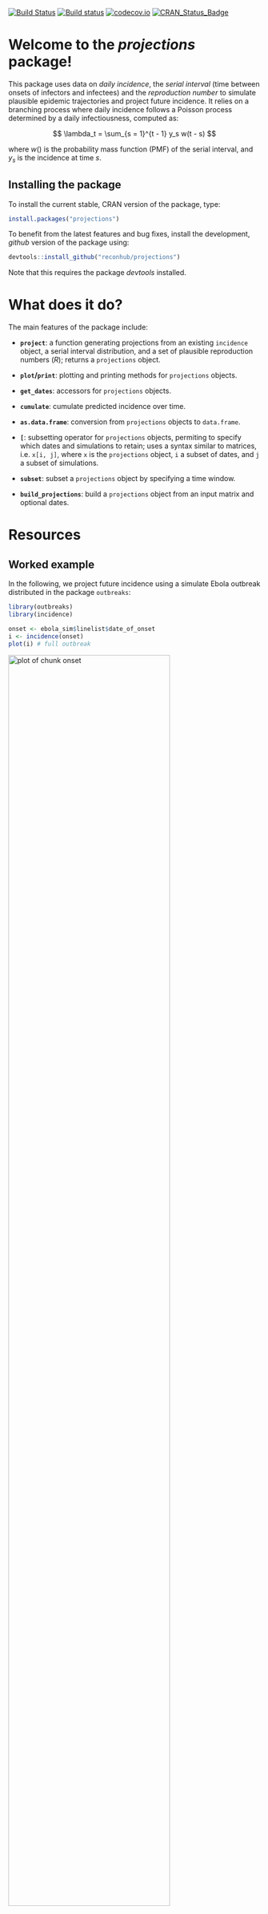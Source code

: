 [![Build Status](https://travis-ci.org/reconhub/projections.svg?branch=master)](https://travis-ci.org/reconhub/projections)
[![Build status](https://ci.appveyor.com/api/projects/status/265h2el4y9popan9/branch/master?svg=true)](https://ci.appveyor.com/project/thibautjombart/projections/branch/master)
[![codecov.io](https://codecov.io/github/reconhub/projections/coverage.svg?branch=master)](https://codecov.io/github/reconhub/projections?branch=master)
[![CRAN_Status_Badge](http://www.r-pkg.org/badges/version/projections)](https://cran.r-project.org/package=projections)





# Welcome to the *projections* package!

This package uses data on *daily incidence*, the *serial interval* (time between
onsets of infectors and infectees) and the *reproduction number* to simulate
plausible epidemic trajectories and project future incidence. It relies on a
branching process where daily incidence follows a Poisson process determined by
a daily infectiousness, computed as:

$$
\lambda_t = \sum_{s = 1}^{t - 1} y_s w(t - s)
$$

where $w()$ is the probability mass function (PMF) of the serial interval, and
$y_s$ is the incidence at time $s$.


## Installing the package

To install the current stable, CRAN version of the package, type:

```r
install.packages("projections")
```

To benefit from the latest features and bug fixes, install the development, *github* version of the package using:

```r
devtools::install_github("reconhub/projections")
```

Note that this requires the package *devtools* installed.


# What does it do?

The main features of the package include:

- **`project`**: a function generating projections from an existing `incidence`
  object, a serial interval distribution, and a set of plausible reproduction
  numbers ($R$); returns a `projections` object.
  
- **`plot`/`print`**: plotting and printing methods for `projections` objects.

- **`get_dates`**: accessors for `projections` objects.

- **`cumulate`**: cumulate predicted incidence over time.

- **`as.data.frame`**: conversion from `projections` objects to `data.frame`.

- **`[`**: subsetting operator for `projections` objects, permiting to specify
  which dates and simulations to retain; uses a syntax similar to matrices,
  i.e. `x[i, j]`, where `x` is the `projections` object, `i` a subset of dates,
  and `j` a subset of simulations.

- **`subset`**: subset a `projections` object by specifying a time window.

- **`build_projections`**: build a `projections` object from an input matrix and
  optional dates.



# Resources

## Worked example

In the following, we project future incidence using a simulate Ebola outbreak
distributed in the package `outbreaks`:

```r
library(outbreaks)
library(incidence)

onset <- ebola_sim$linelist$date_of_onset
i <- incidence(onset)
plot(i) # full outbreak
```

<img src="figure/onset-1.png" title="plot of chunk onset" alt="plot of chunk onset" width="80%" />

```r
plot(i[1:160]) # first 160 days
```

<img src="figure/onset-2.png" title="plot of chunk onset" alt="plot of chunk onset" width="80%" />

We create a serial interval distribution using `distcrete`:

```r
library(distcrete)
library(epitrix)
mu <- 15.3
sigma <- 9.3
cv <- sigma / mu
params <- gamma_mucv2shapescale(mu, cv)
params
```

```
## $shape
## [1] 2.706556
## 
## $scale
## [1] 5.652941
```

```r
si <- distcrete("gamma", shape = params$shape,
                scale = params$scale,
                interval = 1, w = 0)
si
```

```
## A discrete distribution
##   name: gamma
##   parameters:
##     shape: 2.70655567117586
##     scale: 5.65294117647059
```

```r
plot(1:50, si$d(1:50), type = "h", lwd = 3, col = "navy",
     main = "Serial interval", xlab = "Days after onset",
     ylab = "Relative infectiousness")
```

<img src="figure/si-1.png" title="plot of chunk si" alt="plot of chunk si" width="80%" />


We predict future incidence based on these data, assuming a reproduction number
of 1.5, from day 100 and for 60 days:


```r
library(projections)
set.seed(1)
pred <- project(i[1:100], R = 1.5, si = si, n_days = 60, n_sim = 1000)
pred
```

```
## 
## /// Incidence projections //
## 
##   // class: projections, matrix
##   // 60 dates (rows); 1,000 simulations (columns)
## 
##  // first rows/columns:
##            [,1] [,2] [,3] [,4] [,5] [,6]
## 2014-07-16    7    8    6   12    4    3
## 2014-07-17   10    7    5    7   10   12
## 2014-07-18    3    6    6   11    6    6
## 2014-07-19    9    7    9    9    6   12
##  .
##  .
##  .
## 
##  // dates:
##  [1] "2014-07-16" "2014-07-17" "2014-07-18" "2014-07-19" "2014-07-20"
##  [6] "2014-07-21" "2014-07-22" "2014-07-23" "2014-07-24" "2014-07-25"
## [11] "2014-07-26" "2014-07-27" "2014-07-28" "2014-07-29" "2014-07-30"
## [16] "2014-07-31" "2014-08-01" "2014-08-02" "2014-08-03" "2014-08-04"
## [21] "2014-08-05" "2014-08-06" "2014-08-07" "2014-08-08" "2014-08-09"
## [26] "2014-08-10" "2014-08-11" "2014-08-12" "2014-08-13" "2014-08-14"
## [31] "2014-08-15" "2014-08-16" "2014-08-17" "2014-08-18" "2014-08-19"
## [36] "2014-08-20" "2014-08-21" "2014-08-22" "2014-08-23" "2014-08-24"
## [41] "2014-08-25" "2014-08-26" "2014-08-27" "2014-08-28" "2014-08-29"
## [46] "2014-08-30" "2014-08-31" "2014-09-01" "2014-09-02" "2014-09-03"
## [51] "2014-09-04" "2014-09-05" "2014-09-06" "2014-09-07" "2014-09-08"
## [56] "2014-09-09" "2014-09-10" "2014-09-11" "2014-09-12" "2014-09-13"
```

```r
plot(pred) # default plot
```

<img src="figure/predictions-1.png" title="plot of chunk predictions" alt="plot of chunk predictions" width="80%" />

```r
pred_cum <- cumulate(pred) # cumulative predictions
plot(pred_cum) # plot cumulative predictions
```

<img src="figure/predictions-2.png" title="plot of chunk predictions" alt="plot of chunk predictions" width="80%" />

```r
apply(pred, 1, mean) # average prediction per day
```

```
## 2014-07-16 2014-07-17 2014-07-18 2014-07-19 2014-07-20 2014-07-21 
##      6.912      7.289      7.706      7.774      8.098      8.425 
## 2014-07-22 2014-07-23 2014-07-24 2014-07-25 2014-07-26 2014-07-27 
##      8.669      9.112      9.272      9.712     10.003     10.024 
## 2014-07-28 2014-07-29 2014-07-30 2014-07-31 2014-08-01 2014-08-02 
##     10.477     10.943     11.320     11.410     12.073     12.162 
## 2014-08-03 2014-08-04 2014-08-05 2014-08-06 2014-08-07 2014-08-08 
##     12.543     13.035     13.437     13.667     14.265     14.718 
## 2014-08-09 2014-08-10 2014-08-11 2014-08-12 2014-08-13 2014-08-14 
##     14.908     15.553     16.114     16.328     16.844     17.398 
## 2014-08-15 2014-08-16 2014-08-17 2014-08-18 2014-08-19 2014-08-20 
##     17.880     18.263     18.995     19.770     20.108     20.817 
## 2014-08-21 2014-08-22 2014-08-23 2014-08-24 2014-08-25 2014-08-26 
##     21.260     22.123     22.876     23.247     23.956     24.795 
## 2014-08-27 2014-08-28 2014-08-29 2014-08-30 2014-08-31 2014-09-01 
##     25.603     26.175     27.145     27.997     28.709     29.856 
## 2014-09-02 2014-09-03 2014-09-04 2014-09-05 2014-09-06 2014-09-07 
##     30.484     31.232     32.390     33.385     34.336     34.978 
## 2014-09-08 2014-09-09 2014-09-10 2014-09-11 2014-09-12 2014-09-13 
##     36.270     37.390     38.474     39.556     41.200     42.389
```

```r
apply(pred, 1, range) # range across simulations
```

```
##      2014-07-16 2014-07-17 2014-07-18 2014-07-19 2014-07-20 2014-07-21
## [1,]          0          1          1          0          1          1
## [2,]         16         17         17         17         17         18
##      2014-07-22 2014-07-23 2014-07-24 2014-07-25 2014-07-26 2014-07-27
## [1,]          1          2          1          2          2          2
## [2,]         21         19         22         21         20         23
##      2014-07-28 2014-07-29 2014-07-30 2014-07-31 2014-08-01 2014-08-02
## [1,]          3          2          2          2          3          2
## [2,]         22         25         25         27         26         27
##      2014-08-03 2014-08-04 2014-08-05 2014-08-06 2014-08-07 2014-08-08
## [1,]          3          3          3          2          4          4
## [2,]         26         28         25         28         31         29
##      2014-08-09 2014-08-10 2014-08-11 2014-08-12 2014-08-13 2014-08-14
## [1,]          4          5          4          4          6          5
## [2,]         30         33         35         31         36         32
##      2014-08-15 2014-08-16 2014-08-17 2014-08-18 2014-08-19 2014-08-20
## [1,]          5          5          6          7          6          8
## [2,]         37         36         40         38         38         39
##      2014-08-21 2014-08-22 2014-08-23 2014-08-24 2014-08-25 2014-08-26
## [1,]          8          7          6          6          6          8
## [2,]         40         42         49         44         48         48
##      2014-08-27 2014-08-28 2014-08-29 2014-08-30 2014-08-31 2014-09-01
## [1,]          9         10         10          9         10         12
## [2,]         46         45         49         51         51         55
##      2014-09-02 2014-09-03 2014-09-04 2014-09-05 2014-09-06 2014-09-07
## [1,]         12         11         13         14         14         11
## [2,]         65         62         58         69         60         68
##      2014-09-08 2014-09-09 2014-09-10 2014-09-11 2014-09-12 2014-09-13
## [1,]         14         14         16         12         19         21
## [2,]         66         68         63         71         75         75
```

An alternative representation of the outcomes:

```r
library(ggplot2)
df <- as.data.frame(pred, long = TRUE)
head(df)
```

```
##         date incidence sim
## 1 2014-07-16         7   1
## 2 2014-07-17        10   1
## 3 2014-07-18         3   1
## 4 2014-07-19         9   1
## 5 2014-07-20        13   1
## 6 2014-07-21         5   1
```

```r
p <- ggplot(df, aes(x = date, y = incidence)) +
  geom_jitter(alpha = .3) + geom_smooth()
p
```

```
## `geom_smooth()` using method = 'gam' and formula 'y ~ s(x, bs = "cs")'
```

<img src="figure/plots-1.png" title="plot of chunk plots" alt="plot of chunk plots" width="80%" />


Predictions can also be added to the epicurve:

```r
library(magrittr)

plot(i[20:160]) %>% add_projections(pred, boxplots = FALSE)
```

<img src="figure/plot_with_incidence-1.png" title="plot of chunk plot_with_incidence" alt="plot of chunk plot_with_incidence" width="80%" />




## Vignettes

*projections* does not currently have a dedicated vignette; instead, it is
illustrated in conjunction with `earlyR` on [this
vignette](http://www.repidemicsconsortium.org/earlyR/articles/earlyR.html).


## Websites

A dedicated website can be found at:
[http://www.repidemicsconsortium.org/projections](http://www.repidemicsconsortium.org/projections).






## Getting help online

Bug reports and feature requests should be posted on *github* using the
[*issue*](http://github.com/reconhub/projections/issues) system. All other
questions should be posted on the **RECON forum**: <br>
[http://www.repidemicsconsortium.org/forum/](http://www.repidemicsconsortium.org/forum/)

Contributions are welcome via [pull
requests](https://github.com/reconhub/projections/pulls).

Please note that this project is released with a [Contributor Code of
Conduct](CONDUCT.md). By participating in this project you agree to abide by its
terms.

